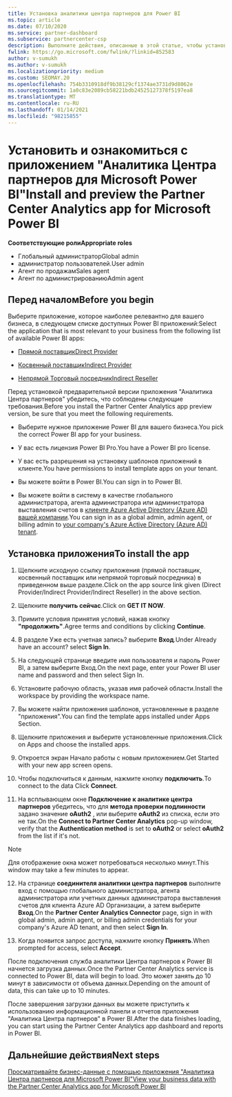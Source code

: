 ```yaml
---
title: Установка аналитики центра партнеров для Power BI
ms.topic: article
ms.date: 07/10/2020
ms.service: partner-dashboard
ms.subservice: partnercenter-csp
description: Выполните действия, описанные в этой статье, чтобы установить и просмотреть приложение аналитики центра партнеров для Power BI (для прямых партнеров в CSP).
fwlink: https://go.microsoft.com/fwlink/?linkid=852583
author: v-sumukh
ms.author: v-sumukh
ms.localizationpriority: medium
ms.custom: SEOMAY.20
ms.openlocfilehash: 754b3310918df9b38129cf1374ae3731d9d8062e
ms.sourcegitcommit: 1a0c83e2089cb58221bdb24525127378f5197ea8
ms.translationtype: MT
ms.contentlocale: ru-RU
ms.lasthandoff: 01/14/2021
ms.locfileid: "98215855"
---
```

# <a name="install-and-preview-the-partner-center-analytics-app-for-microsoft-power-bi"></a><span data-ttu-id="be9b5-103">Установить и ознакомиться с приложением "Аналитика Центра партнеров для Microsoft Power BI"</span><span class="sxs-lookup"><span data-stu-id="be9b5-103">Install and preview the Partner Center Analytics app for Microsoft Power BI</span></span>


<span data-ttu-id="be9b5-104">**Соответствующие роли**</span><span class="sxs-lookup"><span data-stu-id="be9b5-104">**Appropriate roles**</span></span>
-   <span data-ttu-id="be9b5-105">Глобальный администратор</span><span class="sxs-lookup"><span data-stu-id="be9b5-105">Global admin</span></span>
-   <span data-ttu-id="be9b5-106">администратор пользователей.</span><span class="sxs-lookup"><span data-stu-id="be9b5-106">User admin</span></span>
-   <span data-ttu-id="be9b5-107">Агент по продажам</span><span class="sxs-lookup"><span data-stu-id="be9b5-107">Sales agent</span></span>
-   <span data-ttu-id="be9b5-108">Агент по администрированию</span><span class="sxs-lookup"><span data-stu-id="be9b5-108">Admin agent</span></span>

## <a name="before-you-begin"></a><span data-ttu-id="be9b5-109">Перед началом</span><span class="sxs-lookup"><span data-stu-id="be9b5-109">Before you begin</span></span>

<span data-ttu-id="be9b5-110">Выберите приложение, которое наиболее релевантно для вашего бизнеса, в следующем списке доступных Power BI приложений:</span><span class="sxs-lookup"><span data-stu-id="be9b5-110">Select the application that is most relevant to your business from the following list of available Power BI apps:</span></span>
- [<span data-ttu-id="be9b5-111">Прямой поставщик</span><span class="sxs-lookup"><span data-stu-id="be9b5-111">Direct Provider</span></span>](https://appsource.microsoft.com/product/power-bi/partnercenteranalytics.direct_provider_partner_analytics)

- [<span data-ttu-id="be9b5-112">Косвенный поставщик</span><span class="sxs-lookup"><span data-stu-id="be9b5-112">Indirect Provider</span></span>](https://appsource.microsoft.com/product/power-bi/partnercenteranalytics.indirect_provider_partner_analytics)

- [<span data-ttu-id="be9b5-113">Непрямой Торговый посредник</span><span class="sxs-lookup"><span data-stu-id="be9b5-113">Indirect Reseller</span></span>](https://appsource.microsoft.com/product/power-bi/partnercenteranalytics.indirect_reseller_partner_analytics)

<span data-ttu-id="be9b5-114">Перед установкой предварительной версии приложения "Аналитика Центра партнеров" убедитесь, что соблюдены следующие требования.</span><span class="sxs-lookup"><span data-stu-id="be9b5-114">Before you install the Partner Center Analytics app preview version, be sure that you meet the following requirements.</span></span>

- <span data-ttu-id="be9b5-115">Выберите нужное приложение Power BI для вашего бизнеса.</span><span class="sxs-lookup"><span data-stu-id="be9b5-115">You pick the correct Power BI app for your business.</span></span>

- <span data-ttu-id="be9b5-116">У вас есть лицензия Power BI Pro.</span><span class="sxs-lookup"><span data-stu-id="be9b5-116">You have a Power BI pro license.</span></span>

- <span data-ttu-id="be9b5-117">У вас есть разрешения на установку шаблонов приложений в клиенте.</span><span class="sxs-lookup"><span data-stu-id="be9b5-117">You have permissions to install template apps on your tenant.</span></span>

- <span data-ttu-id="be9b5-118">Вы можете войти в Power BI.</span><span class="sxs-lookup"><span data-stu-id="be9b5-118">You can sign in to Power BI.</span></span>

- <span data-ttu-id="be9b5-119">Вы можете войти в систему в качестве глобального администратора, агента администратора или администратора выставления счетов в [клиенте Azure Active Directory (Azure AD) вашей компании](azure-active-directory-tenants-and-partner-center.md).</span><span class="sxs-lookup"><span data-stu-id="be9b5-119">You can sign in as a global admin, admin agent, or billing admin to [your company's Azure Active Directory (Azure AD) tenant](azure-active-directory-tenants-and-partner-center.md).</span></span>

## <a name="to-install-the-app"></a><span data-ttu-id="be9b5-120">Установка приложения</span><span class="sxs-lookup"><span data-stu-id="be9b5-120">To install the app</span></span>

1. <span data-ttu-id="be9b5-121">Щелкните исходную ссылку приложения (прямой поставщик, косвенный поставщик или непрямой торговый посредника) в приведенном выше разделе.</span><span class="sxs-lookup"><span data-stu-id="be9b5-121">Click on the app source link given (Direct Provider/Indirect Provider/Indirect Reseller) in the above section.</span></span>

2. <span data-ttu-id="be9b5-122">Щелкните **получить сейчас**.</span><span class="sxs-lookup"><span data-stu-id="be9b5-122">Click on **GET IT NOW**.</span></span> 

3. <span data-ttu-id="be9b5-123">Примите условия принятия условий, нажав кнопку **"продолжить"**.</span><span class="sxs-lookup"><span data-stu-id="be9b5-123">Agree terms and conditions by clicking **Continue**.</span></span>

4. <span data-ttu-id="be9b5-124">В разделе Уже есть учетная запись? выберите **Вход**.</span><span class="sxs-lookup"><span data-stu-id="be9b5-124">Under Already have an account? select **Sign In**.</span></span>

5. <span data-ttu-id="be9b5-125">На следующей странице введите имя пользователя и пароль Power BI, а затем выберите Вход.</span><span class="sxs-lookup"><span data-stu-id="be9b5-125">On the next page, enter your Power BI user name and password and then select Sign In.</span></span>

6. <span data-ttu-id="be9b5-126">Установите рабочую область, указав имя рабочей области.</span><span class="sxs-lookup"><span data-stu-id="be9b5-126">Install the workspace by providing the workspace name.</span></span>

7. <span data-ttu-id="be9b5-127">Вы можете найти приложения шаблонов, установленные в разделе "приложения".</span><span class="sxs-lookup"><span data-stu-id="be9b5-127">You can find the template apps installed under Apps Section.</span></span>

8. <span data-ttu-id="be9b5-128">Щелкните приложения и выберите установленные приложения.</span><span class="sxs-lookup"><span data-stu-id="be9b5-128">Click on Apps and choose the installed apps.</span></span>

9. <span data-ttu-id="be9b5-129">Откроется экран Начало работы с новым приложением.</span><span class="sxs-lookup"><span data-stu-id="be9b5-129">Get Started with your new app screen opens.</span></span>

10. <span data-ttu-id="be9b5-130">Чтобы подключиться к данным, нажмите кнопку **подключить**.</span><span class="sxs-lookup"><span data-stu-id="be9b5-130">To connect to the data Click **Connect**.</span></span>

11. <span data-ttu-id="be9b5-131">На всплывающем окне **Подключение к аналитике центра партнеров** убедитесь, что для **метода проверки подлинности** задано значение **oAuth2** , или выберите **oAuth2** из списка, если это не так.</span><span class="sxs-lookup"><span data-stu-id="be9b5-131">On the **Connect to Partner Center Analytics** pop-up window, verify that the **Authentication method** is set to **oAuth2** or select **oAuth2** from the list if it's not.</span></span> 

> [!NOTE]  
>  <span data-ttu-id="be9b5-132">Для отображение окна может потребоваться несколько минут.</span><span class="sxs-lookup"><span data-stu-id="be9b5-132">This window may take a few minutes to appear.</span></span>

12. <span data-ttu-id="be9b5-133">На странице **соединителя аналитики центра партнеров** выполните вход с помощью глобального администратора, агента администратора или учетных данных администратора выставления счетов для клиента Azure AD Организации, а затем выберите **Вход**.</span><span class="sxs-lookup"><span data-stu-id="be9b5-133">On the **Partner Center Analytics Connector** page, sign in with global admin, admin agent, or billing admin credentials for your company's Azure AD tenant, and then select **Sign In**.</span></span>
 
13. <span data-ttu-id="be9b5-134">Когда появится запрос доступа, нажмите кнопку **Принять**.</span><span class="sxs-lookup"><span data-stu-id="be9b5-134">When prompted for access, select **Accept**.</span></span> 

<span data-ttu-id="be9b5-135">После подключения служба аналитики Центра партнеров к Power BI начнется загрузка данных.</span><span class="sxs-lookup"><span data-stu-id="be9b5-135">Once the Partner Center Analytics service is connected to Power BI, data will begin to load.</span></span> <span data-ttu-id="be9b5-136">Это может занять до 10 минут в зависимости от объема данных.</span><span class="sxs-lookup"><span data-stu-id="be9b5-136">Depending on the amount of data, this can take up to 10 minutes.</span></span> 

<span data-ttu-id="be9b5-137">После завершения загрузки данных вы можете приступить к использованию информационной панели и отчетов приложения "Аналитика Центра партнеров" в Power BI.</span><span class="sxs-lookup"><span data-stu-id="be9b5-137">After the data finishes loading, you can start using the Partner Center Analytics app dashboard and reports in Power BI.</span></span>

## <a name="next-steps"></a><span data-ttu-id="be9b5-138">Дальнейшие действия</span><span class="sxs-lookup"><span data-stu-id="be9b5-138">Next steps</span></span>

[<span data-ttu-id="be9b5-139">Просматривайте бизнес-данные с помощью приложения "Аналитика Центра партнеров для Microsoft Power BI"</span><span class="sxs-lookup"><span data-stu-id="be9b5-139">View your business data with the Partner Center Analytics app for Microsoft Power BI</span></span>](power-bi-app-for-direct-partners-use.md)
